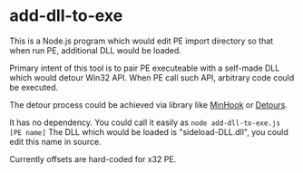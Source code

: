 # add-dll-to-exe
This is a Node.js program which would edit PE import directory so that when run PE, additional DLL would be loaded.

Primary intent of this tool is to pair PE executeable with a self-made DLL which would detour Win32 API. When PE call such API, arbitrary code could be executed.

The detour process could be achieved via library like [MinHook](https://github.com/TsudaKageyu/minhook) or [Detours](https://github.com/microsoft/Detours).

It has no dependency. You could call it easily as `node add-dll-to-exe.js [PE name]`
The DLL which would be loaded is "sideload-DLL.dll", you could edit this name in source.

Currently offsets are hard-coded for x32 PE.
